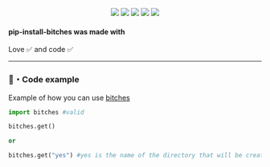 <p align="center">
  <img src="https://img.shields.io/pypi/v/bitches?style=flat-square" </a>
  <img src="https://img.shields.io/pypi/l/bitches?style=flat-square" </a>
  <img src="https://img.shields.io/pypi/dm/bitches?style=flat-square" </a>
  <img src="https://img.shields.io/github/stars/Rdimo/pip-install-bitches?label=Stars&style=flat-square" </a>
  <img src="https://img.shields.io/github/forks/Rdimo/pip-install-bitches?label=Forks&style=flat-square" </a>
</p>

#### pip-install-bitches was made with
Love ✅ and code ✅

---
### 🎈・Code example
Example of how you can use [bitches](https://pypi.org/project/bitches/)
```py
import bitches #valid

bitches.get()

or

bitches.get("yes") #yes is the name of the directory that will be created
```
